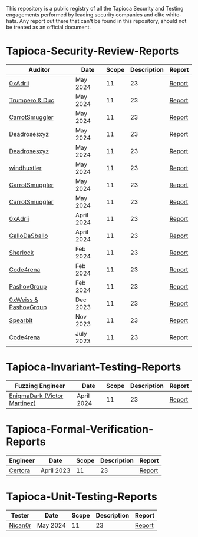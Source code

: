 This repository is a public registry of all the Tapioca Security and Testing engagements performed by leading security companies and elite white-hats. Any report out there that can't be found in this repository, should not be treated as an official document.


# Tapioca-Security-Review-Reports


| Auditor | Date | Scope | Description  | Report |
| ---- |  ---------| ---------|  -------|  -------| 
| [0xAdrii]() | May 2024 | 11 | 23 | [Report]()
| [Trumpero & Duc]() | May 2024 | 11 | 23 | [Report]()
| [CarrotSmuggler]() | May 2024 | 11 | 23 | [Report]()
| [Deadrosesxyz]() | May 2024 | 11 | 23 | [Report]()
| [Deadrosesxyz]() | May 2024 | 11 | 23 | [Report]()
| [windhustler]() | May 2024 | 11 | 23 | [Report]()
| [CarrotSmuggler]() | May 2024 | 11 | 23 | [Report]()
| [CarrotSmuggler]() | May 2024 | 11 | 23 | [Report]()
| [0xAdrii]() | April 2024 | 11 | 23 | [Report]()
| [GalloDaSballo]() | April 2024 | 11 | 23 | [Report]()
| [Sherlock]() | Feb 2024 | 11 | 23 | [Report]()
| [Code4rena]() | Feb 2024 | 11 | 23 | [Report]()
| [PashovGroup]() | Feb 2024 | 11 | 23 | [Report]()
| [0xWeiss & PashovGroup]() | Dec 2023 | 11 | 23 | [Report]()
| [Spearbit]() | Nov 2023 | 11 | 23 | [Report]()
| [Code4rena]() | July 2023 | 11 | 23 | [Report]()



# Tapioca-Invariant-Testing-Reports

| Fuzzing Engineer | Date | Scope | Description  | Report |
| ---- |  ---------| ---------|  -------|  -------| 
| [EnigmaDark (Victor Martinez)]() | April 2024 | 11 | 23 | [Report]()



# Tapioca-Formal-Verification-Reports

| Engineer | Date | Scope | Description  | Report |
| ---- |  ---------| ---------|  -------|  -------| 
| [Certora]() | April 2023 | 11 | 23 | [Report]()



# Tapioca-Unit-Testing-Reports

| Tester | Date | Scope | Description  | Report |
| ---- |  ---------| ---------|  -------|  -------| 
| [Nican0r]() | May 2024 | 11 | 23 | [Report]()



